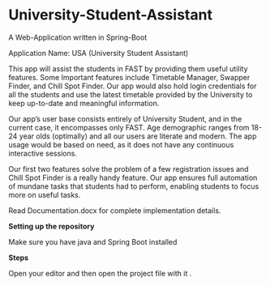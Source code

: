 # University-Student-Assistant
A Web-Application written in Spring-Boot

Application Name: USA (University Student Assistant)

This app will assist the students in FAST by providing them useful utility features. Some Important features include Timetable Manager, Swapper Finder, and Chill Spot Finder. Our app would also hold login credentials for all the students and use the latest timetable provided by the University to keep up-to-date and meaningful information.

Our app’s user base consists entirely of University Student, and in the current case, it encompasses only FAST. Age demographic ranges from 18-24 year olds (optimally) and all our users are literate and modern. The app usage would be based on need, as it does not have any continuous interactive sessions.

Our first two features solve the problem of a few registration issues and Chill Spot Finder is a really handy feature. Our app ensures full automation of mundane tasks that students had to perform, enabling students to focus more on useful tasks.

Read Documentation.docx for complete implementation details.


**Setting up the repository**

Make sure you have java and Spring Boot installed 

**Steps**

Open your editor and then open the project file with it .


